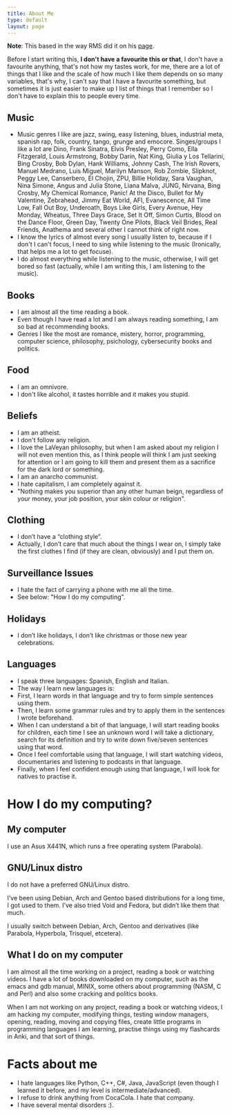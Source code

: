 ```yaml
---
title: About Me
type: default
layout: page
---
```


**Note**: This based in the way RMS did it on his
[page](https://stallman.org/rms-lifestyle.html).

Before I start writing this, **I don't have a favourite this or that**, I don't
have a favourite anything, that's not how my tastes work, for me, there are a
lot of things that I like and the scale of how much I like them depends on so
many variables, that's why, I can't say that I have a favourite something, but
sometimes it is just easier to make up I list of things that I remember so I
don't have to explain this to people every time.

## Music

* Music genres I like are jazz, swing, easy listening, blues, industrial meta,
spanish rap, folk, country, tango, grunge and emocore. Singes/groups I like a
lot are Dino, Frank Sinatra, Elvis Presley, Perry Como, Ella Fitzgerald,
Louis Armstrong, Bobby Darin, Nat King, Giulia y Los Tellarini, Bing Crosby,
Bob Dylan, Hank Williams, Johnny Cash, The Irish Rovers, Manuel Medrano, Luis
Miguel, Marilyn Manson, Rob Zombie, Slipknot, Peggy Lee, Canserbero, El Chojin,
ZPU, Billie Holiday, Sara Vaughan, Nina Simone, Angus and Julia Stone, Liana
Malva, JUNG, Nirvana, Bing Crosby, My Chemical Romance, Panic! At the Disco,
Bullet for My Valentine, Zebrahead, Jimmy Eat World, AFI, Evanescence, All Time
Low, Fall Out Boy, Underoath, Boys Like Girls, Every Avenue, Hey Monday,
Wheatus, Three Days Grace, Set It Off, Simon Curtis, Blood on the Dance Floor,
Green Day, Twenty One Pilots, Black Veil Brides, Real Friends, Anathema
and several other I cannot think of right now.
* I know the lyrics of almost every song I usually listen to, because if I don't
I can't focus, I need to sing while listening to the music (Ironically, that
helps me a lot to get focuse).
* I do almost everything while listening to the music, otherwise, I will get
bored so fast (actually, while I am writing this, I am listening to the music).

## Books

* I am almost all the time reading a book.
* Even though I have read a lot and I am always reading something, I am so bad
at recommending books.
* Genres I like the most are romance, mistery, horror, programming, computer
science, philosophy, psichology, cybersecurity books and politics.

## Food

* I am an omnivore.
* I don't like alcohol, it tastes horrible and it makes you stupid.

## Beliefs

* I am an atheist.
* I don't follow any religion.
* I love the LaVeyan philosophy, but when I am asked about my religion I will
not even mention this, as I think people will think I am just seeking for
attention or I am going to kill them and present them as a sacrifice for the
dark lord or something.
* I am an anarcho communist.
* I hate capitalism, I am completely against it.
* "Nothing makes you superior than any other human beign, regardless of your
money, your job position, your skin colour or religion".

## Clothing


* I don’t have a “clothing style”.
* Actually, I don’t care that much about the things I wear on, I simply take the
first clothes I find (if they are clean, obviously) and I put them on.

## Surveillance Issues

* I hate the fact of carrying a phone with me all the time.
* See below: "How I do my computing".

## Holidays

* I don’t like holidays, I don’t like christmas or those new year celebrations.

## Languages


* I speak three languages: Spanish, English and Italian.
* The way I learn new languages is:
* First, I learn words in that language and try to form simple sentences using
them.
* Then, I learn some grammar rules and try to apply them in the sentences I
wrote beforehand.
* When I can understand a bit of that language, I will start reading books for
children, each time I see an unknown word I will take a dictionary, search for
its definition and try to write down five/seven sentences using that word.
* Once I feel comfortable using that language, I will start watching videos,
documentaries and listening to podcasts in that language.
* Finally, when I feel confident enough using that language, I will look for
natives to practise it.

# How I do my computing?

## My computer

I use an Asus X441N, which runs a free operating system (Parabola).

## GNU/Linux distro

I do not have a preferred GNU/Linux distro.

I’ve been using Debian, Arch and Gentoo based distributions for a long time,
I got used to them. I’ve also tried Void and Fedora, but didn’t like them
that much.

I usually switch between Debian, Arch, Gentoo and derivatives (like Parabola,
Hyperbola, Trisquel, etcetera).

## What I do on my computer

I am almost all the time working on a project, reading a book or watching
videos. I have a lot of books downloaded on my computer, such as the emacs and
gdb manual, MINIX, some others about programming (NASM, C and Perl) and also
some cracking and politics books.

When I am not working on any project, reading a book or watching videos, I am
hacking my computer, modifying things, testing window managers, opening,
reading, moving and copying files, create little programs in programming
languages I am learning, practise things using my flashcards in Anki, and that
sort of things.

# Facts about me

* I hate languages like Python, C++, C#, Java, JavaScript (even though I learned
it before, and my level is intermediate/advanced).
* I refuse to drink anything from CocaCola. I hate that company.
* I have several mental disorders :).

